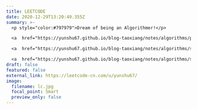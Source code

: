 ```yaml
---
title: LEETCODE
date: 2020-12-29T13:20:49.355Z
summary: >-
  <p style="color:#797979">Dream of being an Algorithmer!</p>

  <a  href="https://yunshu67.github.io/blog-taoxiang/notes/algorithms/preSum.html" style="color:#797979;text-decoration:none;font-size:11px">1) preSum</a><br>

  <a  href="https://yunshu67.github.io/blog-taoxiang/notes/algorithms/slidingWindow.html" style="color:#797979;text-decoration:none;font-size:11px">2) sliding window</a><br>

  <a  href="https://yunshu67.github.io/blog-taoxiang/notes/algorithms/slidingWindow.html" style="color:#797979;text-decoration:none;font-size:11px">3) dynammic programming</a>
draft: false
featured: false
external_link: https://leetcode-cn.com/u/yunshu67/
image:
  filename: lc.jpg
  focal_point: Smart
  preview_only: false
---
```

